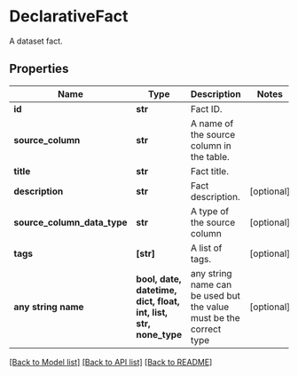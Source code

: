 # DeclarativeFact

A dataset fact.

## Properties
Name | Type | Description | Notes
------------ | ------------- | ------------- | -------------
**id** | **str** | Fact ID. | 
**source_column** | **str** | A name of the source column in the table. | 
**title** | **str** | Fact title. | 
**description** | **str** | Fact description. | [optional] 
**source_column_data_type** | **str** | A type of the source column | [optional] 
**tags** | **[str]** | A list of tags. | [optional] 
**any string name** | **bool, date, datetime, dict, float, int, list, str, none_type** | any string name can be used but the value must be the correct type | [optional]

[[Back to Model list]](../README.md#documentation-for-models) [[Back to API list]](../README.md#documentation-for-api-endpoints) [[Back to README]](../README.md)


